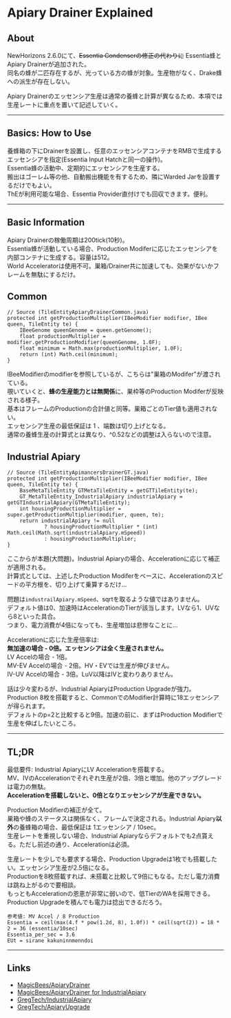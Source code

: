 
# Apiary Drainer Explained

## About
NewHorizons 2.6.0にて、<s>Essentia Condenserの修正の代わりに</s> Essentia蜂とApiary Drainerが追加された。  
同名の蜂が二匹存在するが、光っている方の蜂が対象。生産物がなく、Drake蜂への派生が存在しない。  

Apiary Drainerのエッセンシア生産は通常の養蜂と計算が異なるため、本項では生産レートに重点を置いて記述していく。  

---

## Basics: How to Use
養蜂箱の下にDrainerを設置し、任意のエッセンシアコンテナをRMBで生成するエッセンシアを指定(Essentia Input Hatchと同一の操作)。  
Essentia蜂の活動中、定期的にエッセンシアを生産する。  
搬出はゴーレム等の他、自動搬出機能を有するため、隣にWarded Jarを設置するだけでもよい。  
ThEが利用可能な場合、Essentia Provider直付けでも回収できます。便利。  

---

## Basic Information
Apiary Drainerの稼働周期は200tick(10秒)。  
Essentia蜂が活動している場合、Production Modiferに応じたエッセンシアを内部コンテナに生成する。容量は512。  
World Acceleratorは使用不可。巣箱/Drainer共に加速しても、効果がないかフレームを無駄にするだけ。  


## Common
```
// Source (TileEntityApiaryDrainerCommon.java)
protected int getProductionMultiplier(IBeeModifier modifier, IBee queen, TileEntity te) {
    IBeeGenome queenGenome = queen.getGenome();
    float productionMultiplier = modifier.getProductionModifier(queenGenome, 1.0F);
    float minimum = Math.max(productionMultiplier, 1.0F);
    return (int) Math.ceil(minimum);
}
```
IBeeModifierのmodifierを参照しているが、こちらは"巣箱のModifer"が渡されている。  
覗いていくと、**蜂の生産能力とは無関係**に、巣枠等のProduction Modiferが反映される様子。  
基本はフレームのProductionの合計値と同等。巣箱ごとのTier値も適用されない。  
エッセンシア生産の最低保証は 1 、端数は切り上げとなる。  
通常の養蜂生産の計算式とは異なり、^0.52などの調整は入らないので注意。  


## Industrial Apiary
```
// Source (TileEntityApimancersDrainerGT.java)
protected int getProductionMultiplier(IBeeModifier modifier, IBee queen, TileEntity te) {
    BaseMetaTileEntity GTMetaTileEntity = getGTTileEntity(te);
    GT_MetaTileEntity_IndustrialApiary industrialApiary = getGTIndustrialApiary(GTMetaTileEntity);
    int housingProductionMultiplier = super.getProductionMultiplier(modifier, queen, te);
    return industrialApiary != null
            ? housingProductionMultiplier * (int) Math.ceil(Math.sqrt(industrialApiary.mSpeed))
            : housingProductionMultiplier;
}
```
ここからが本題(大問題)。Industrial Apiaryの場合、Accelerationに応じて補正が適用される。  
計算式としては、上述したProduction Modiferをベースに、Accelerationのスピードの平方根を、切り上げて乗算するだけ...  

問題は```industrailApiary.mSpeed```、sqrtを取るような値ではありません。  
デフォルト値は0、加速時はAccelerationのTierが該当します。LVなら1、UVなら8といった具合。  
つまり、電力消費が4倍になっても、生産増加は悲惨なことに...  

Accelerationに応じた生産倍率は:  
**無加速の場合 - 0倍。エッセンシアは全く生産されません。**  
LV Accelの場合 - 1倍。  
MV-EV Accelの場合 - 2倍。HV・EVでは生産が伸びません。  
IV-UV Accelの場合 - 3倍。LuV以降はIVと変わりありません。  

話は少々変わるが、Industrial ApiaryはProduction Upgradeが強力。  
Production 8枚を搭載すると、CommonでのModifier計算時に18エッセンシアが得られます。  
デフォルトのp=2と比較すると9倍。加速の前に、まずはProduction Modifierで生産を伸ばしたいところ。  

---

## TL;DR
最低要件: Industrial ApiaryにLV Accelerationを搭載する。  
MV、IVのAccelerationでそれぞれ生産が2倍、3倍と増加。他のアップグレードは電力の無駄。  
**Accelerationを搭載しないと、0倍となりエッセンシアが生産できない。**  

Production Modifierの補正が全て。  
巣箱や蜂のステータスは関係なく、フレームで決定される。Industrial Apiary**以外**の養蜂箱の場合、最低保証は 1エッセンシア / 10sec。  
生産レートを重視しない場合、Industrial Apiaryならデフォルトでも2点貰える。ただし前述の通り、Accelerationは必須。  

生産レートを少しでも要求する場合、Production Upgradeは1枚でも搭載したい。エッセンシア生産が2.5倍になる。  
Productionを8枚搭載すれば、未搭載と比較して9倍にもなる。ただし電力消費は跳ね上がるので要相談。  
もっともAccelerationの恩恵が非常に弱いので、低TierのWAを採用できる。Production Upgradeを積んでも電力は捻出できるだろう。  

```
参考値: MV Accel / 8 Production
Essentia = ceil(max(4.f * pow(1.2d, 8), 1.0f)) * ceil(sqrt(2)) = 18 * 2 = 36 (essentia/10sec)
Essentia_per_sec = 3.6
EUt = sirane kakuninnmenndoi
```

---

## Links
- [MagicBees/ApiaryDrainer](https://github.com/GTNewHorizons/MagicBees/blob/master/src/main/java/magicbees/tileentity/TileEntityApimancersDrainerCommon.java)  
- [MagicBees/ApiaryDrainer for IndustrialApiary](https://github.com/GTNewHorizons/MagicBees/blob/master/src/main/java/magicbees/tileentity/TileEntityApimancersDrainerGT.java)  
- [GregTech/IndustrialApiary](https://github.com/GTNewHorizons/GT5-Unofficial/blob/master/src/main/java/gregtech/common/tileentities/machines/basic/GT_MetaTileEntity_IndustrialApiary.java)  
- [GregTech/ApiaryUpgrade](https://github.com/GTNewHorizons/GT5-Unofficial/blob/master/src/main/java/gregtech/api/util/GT_ApiaryUpgrade.java)  

